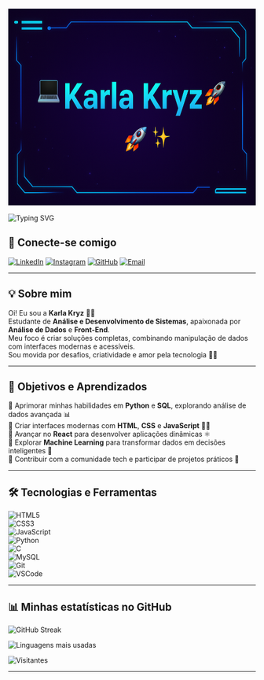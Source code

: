 <p align="center">
  <img src="banner.png" alt="Banner Karla Kryz" width="800" height="400"/>
</p>


<img src="https://readme-typing-svg.demolab.com?font=Fira+Code&size=25&pause=1000&color=F772D4&center=true&vCenter=true&width=1000&lines=✨+Me+chamo+Karla%2C+seja+bem-vindo(a)+ao+meu+GitHub!;💻+Transformando+%F0%9F%92%A1+ideias+em+solu%C3%A7%C3%B5es+digitais!;🚀+Em+constante+evolu%C3%A7%C3%A3o+no+mundo+da+tecnologia!;🌟+Aprendizado%2C+dados+e+paix%C3%A3o+por+c%C3%B3digo!" alt="Typing SVG" />


## 🤝 Conecte-se comigo

[![LinkedIn](https://img.shields.io/badge/LinkedIn-%230077B5.svg?style=flat&logo=linkedin&logoColor=white)](https://www.linkedin.com/in/karla-almeida-7761932b0/) 
[![Instagram](https://img.shields.io/badge/Instagram-%23E4405F.svg?style=flat&logo=instagram&logoColor=white)](https://www.instagram.com/karlinhakryzz/) 
[![GitHub](https://img.shields.io/badge/GitHub-%23000000.svg?style=flat&logo=github&logoColor=white)](https://github.com/karlakryz-codes) 
[![Email](https://img.shields.io/badge/Email-%23D14836.svg?style=flat&logo=gmail&logoColor=white)](mailto:karlakryz.codes@outlook.com)

---

## 💡 Sobre mim

Oi! Eu sou a **Karla Kryz** 👩‍💻  
Estudante de **Análise e Desenvolvimento de Sistemas**, apaixonada por **Análise de Dados** e **Front-End**.  
Meu foco é criar soluções completas, combinando manipulação de dados com interfaces modernas e acessíveis.  
Sou movida por desafios, criatividade e amor pela tecnologia 💜✨

---

## 🎯 Objetivos e Aprendizados

🔹 Aprimorar minhas habilidades em **Python** e **SQL**, explorando análise de dados avançada 📊  
🔹 Criar interfaces modernas com **HTML**, **CSS** e **JavaScript** 🧑‍🎨  
🔹 Avançar no **React** para desenvolver aplicações dinâmicas ⚛️  
🔹 Explorar **Machine Learning** para transformar dados em decisões inteligentes 🤖  
🔹 Contribuir com a comunidade tech e participar de projetos práticos 🤝  

---

## 🛠️ Tecnologias e Ferramentas

![HTML5](https://img.shields.io/badge/HTML5-%23E34F26.svg?style=flat&logo=html5&logoColor=white)  
![CSS3](https://img.shields.io/badge/CSS3-%231572B6.svg?style=flat&logo=css3&logoColor=white)  
![JavaScript](https://img.shields.io/badge/JavaScript-%23F7DF1E.svg?style=flat&logo=javascript&logoColor=black)  
![Python](https://img.shields.io/badge/Python-%233776AB.svg?style=flat&logo=python&logoColor=white)  
![C](https://img.shields.io/badge/C-%2300599C.svg?style=flat&logo=c&logoColor=white)  
![MySQL](https://img.shields.io/badge/MySQL-%234479A1.svg?style=flat&logo=mysql&logoColor=white)  
![Git](https://img.shields.io/badge/Git-%23F05032.svg?style=flat&logo=git&logoColor=white)  
![VSCode](https://img.shields.io/badge/VS_Code-%23007ACC.svg?style=flat&logo=visualstudiocode&logoColor=white)

---

## 📊 Minhas estatísticas no GitHub

![GitHub Streak](https://github-readme-streak-stats.herokuapp.com/?user=karlakryz-codes&theme=radical)

![Linguagens mais usadas](https://github-readme-stats.vercel.app/api/top-langs/?username=karlakryz-codes&layout=compact&langs_count=8&theme=radical)

![Visitantes](https://komarev.com/ghpvc/?username=karlakryz-codes&label=Profile+visits&color=F772D4&style=flat)

---

<!--
karlakryz-codes/karlakryz-codes is a ✨ special ✨ repository because its `README.md` (this file) appears on your GitHub profile.
-->
